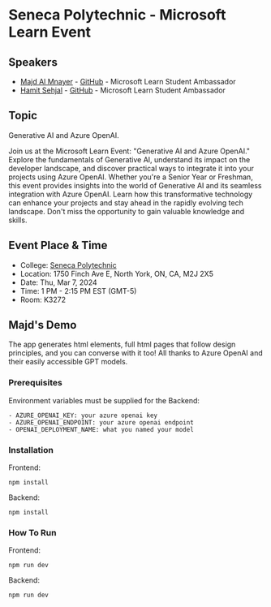 # Seneca Polytechnic - Microsoft Learn Event

## Speakers

- [Majd Al Mnayer](https://mvp.microsoft.com/en-US/studentambassadors/profile/a9c7e159-8323-4ec9-8804-21f67fce6a1e) - [GitHub](https://github.com/Mounayer) - Microsoft Learn Student Ambassador
- [Hamit Sehjal](https://mvp.microsoft.com/en-US/studentambassadors/profile/359c1cbf-2337-4cd7-ba06-ffa7923900ff) - [GitHub](https://github.com/hamitsehjal) - Microsoft Learn Student Ambassador

## Topic

Generative AI and Azure OpenAI.

Join us at the Microsoft Learn Event: "Generative AI and Azure OpenAI." Explore the fundamentals of Generative AI, understand its impact on the developer landscape, and discover practical ways to integrate it into your projects using Azure OpenAI. Whether you're a Senior Year or Freshman, this event provides insights into the world of Generative AI and its seamless integration with Azure OpenAI. Learn how this transformative technology can enhance your projects and stay ahead in the rapidly evolving tech landscape. Don't miss the opportunity to gain valuable knowledge and skills.

## Event Place & Time

- College: [Seneca Polytechnic](https://www.senecapolytechnic.ca/home.html)
- Location: 1750 Finch Ave E, North York, ON, CA, M2J 2X5
- Date: Thu, Mar 7, 2024
- Time: 1 PM - 2:15 PM EST (GMT-5)
- Room: K3272

## Majd's Demo

The app generates html elements, full html pages that follow design principles, and you can converse with it too! All thanks to Azure OpenAI and their easily accessible GPT models.

### Prerequisites

Environment variables must be supplied for the Backend:

    - AZURE_OPENAI_KEY: your azure openai key
    - AZURE_OPENAI_ENDPOINT: your azure openai endpoint
    - OPENAI_DEPLOYMENT_NAME: what you named your model

### Installation

Frontend:

    npm install

Backend:

    npm install

### How To Run

Frontend:

    npm run dev

Backend:

    npm run dev
